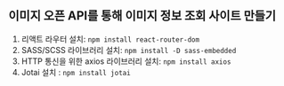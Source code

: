 ## 이미지 오픈 API를 통해 이미지 정보 조회 사이트 만들기

1. 리액트 라우터 설치: `npm install react-router-dom`
2. SASS/SCSS 라이브러리 설치: `npm install -D sass-embedded`
3. HTTP 통신을 위한 axios 라이브러리 설치: `npm install axios`
4. Jotai 설치 : `npm install jotai`